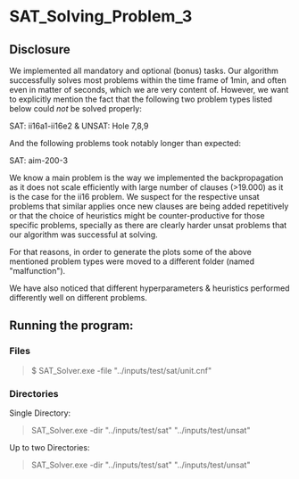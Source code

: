 # SAT_Solving_Problem_3

## Disclosure

We implemented all mandatory and optional (bonus) tasks. Our algorithm successfully solves most problems
within the time frame of 1min, and often even in matter of seconds, which we are very content of.
However, we want to explicitly mention the fact that the following two problem types listed below could
*not* be solved properly:

SAT: ii16a1-ii16e2 & UNSAT: Hole 7,8,9

And the following problems took notably longer than expected:

SAT: aim-200-3

We know a main problem is the way we implemented the backpropagation as it does not scale efficiently
with large number of clauses (>19.000) as it is the case for the ii16 problem. We suspect for the respective unsat problems
that similar applies once new clauses are being added repetitively or that the choice of heuristics might be
counter-productive for those specific problems, specially as there are clearly harder unsat problems that our algorithm
was successful at solving.

For that reasons, in order to generate the plots some of the above mentioned problem types were moved
to a different folder (named "malfunction").

We have also noticed that different hyperparameters & heuristics performed differently well on different problems.

## Running the program:

### Files

> $ SAT_Solver.exe -file "../inputs/test/sat/unit.cnf"

### Directories

Single Directory:

> SAT_Solver.exe -dir "../inputs/test/sat" "../inputs/test/unsat"

Up to two Directories:

> SAT_Solver.exe -dir "../inputs/test/sat" "../inputs/test/unsat"